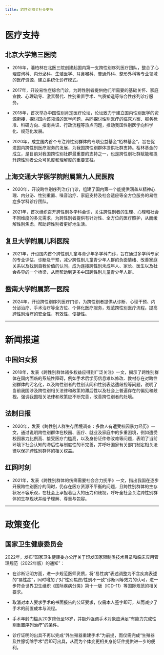 ```yaml
---
title: 跨性别相关社会支持
---
```


# 医疗支持

## 北京大学第三医院

* 2016年，潘柏林在北医三院创建起国内第一支跨性别序列医疗团队，整合了心理咨询科、内分泌科、生殖医学、耳鼻喉科、普通外科、整形外科等专业领域的医疗资源，建立系统化诊疗模式。

* 2017年，开设易性症综合门诊，为跨性别者提供他们所需要的基础关怀、家庭宣教、心理疏导、激素替代、性别重置手术、气质塑造等综合性序列诊疗服务。

* 2018年，首次举办中国性别肯定医疗论坛，论坛致力于建立国内性别医学的资源衔接，探讨国内该领域的医学问题，共同探讨性别医疗的临床方案、服务标准、科研方向、指南共识、行政流程等热点问题，推动我国性别医学向科学化、规范化发展。

* 2020年，成立国内首个专注跨性别群体的专项公益基金“栢林基金”，旨在促进国内跨性别医疗服务的发展，为我国跨性别群体提供社群支持。栢林基金的成立，是目前对我国跨性别社群最重要的支持之一，也是跨性别社群赋能和提升跨性别者公众可见度和理解度的重要支柱。

## 上海交通大学医学院附属第九人民医院

* 2020年，开设跨性别序列治疗门诊，组建了国内第一个能提供涵盖从精神心理、内分泌、性别重置、嗓音治疗、家庭支持及社会适应等全方位服务的易性症多学科诊疗团队。

* 2021年，首次组织召开跨性别多学科会诊，关注跨性别者的生理、心理和社会不同维度的多元需求，为跨性别者提供有针对性、全方位的医疗照护，从而缓解性别焦虑，帮助跨性别者更好地生活。

## 复旦大学附属儿科医院

* 2021年，开设国内首个跨性别儿童与青少年多学科门诊，旨在通过多学科专家的专业评估、诊断及干预，减少跨性别儿童青少年人群的负面情绪、改善家庭关系以及找到自我价值的认同，成为连接跨性别未成年人、家长、医生以及社会各界的一个桥梁，从而帮助到更多中国跨性别儿童青少年人群。

## 暨南大学附属第一医院

* 2024年，开设跨性别序列医疗门诊，为跨性别者提供从诊断、心理干预、内分泌治疗、手术治疗等全方位、个体化医疗服务，规范跨性别医疗流程，提高跨性别治疗的安全性、有效性、便捷性。

---

# 新闻报道

## 中国妇女报

* 2018年，发表《跨性别群体诸多权益应得到广泛关注》一文，揭示了跨性别群体在国内面临的系统性障碍，例如手术后学历信息难以修改、教材存在对跨性别群体的污名化，以及跨性别者的性别认同和性别表达遭歧视等问题，说明了当前我国涉及跨性别相关法律和政策的滞后性以及社会上普遍存在的偏见和歧视，强调我国相关法律和政策应不断完善，改善跨性别者的处境。

## 法制日报

* 2020年，发表《跨性别人群生存困境调查：多数人有遭受校园暴力经历》一文，通过说明跨性别群体在校园、医疗、就业及家庭中的多重困境，例如遭受校园暴力比例高、接受医疗门槛高，以及身份证件修改难等问题，表明了当前环境下社会认知的滞后性与制度性的不完善，并呼吁国家有关部门制定相关法律以保护跨性别群体的相关权益。

## 红网时刻

* 2021年，发表《跨性别群体的伤痛需要社会合力抚平》一文，指出我国在逐步开展跨性别医疗的同时，仍存在医疗资源不平衡的问题，且跨性别群体的生存状况不容乐观，在社会上承担着巨大的压力和歧视，呼吁全社会关注跨性别群体的生存现状并给予理解、尊重与包容。

---

# 政策变化

## 国家卫生健康委员会

2022年，发布“国家卫生健康委办公厅关于印发国家限制类技术目录和临床应用管理规范（2022年版）的通知”：

* 在诊断证明方面，进一步规范医师资质，将“易性病”表述调整为不含疾病表述的“易性症”，同时增加了对“性别焦虑/性别不一致”诊断同等效力的认可，进一步符合世界卫生组织《国际疾病分类》第十一版（ICD-11）等国际规范的相关要求。

* 取消对本人要求手术的书面报告的公证要求，仅需本人签字即可，从而减少了手术的前置成本与流程。

* 手术年龄门槛从20岁降低至18岁，并额外强调手术对象应满足“有能力完成性别重置序列治疗”的条件。

* 诊疗证明的出具不再以完成“外生殖器重建手术”为前提，而仅需完成“生殖器及性腺切除手术”后即可出具，从而为个体变更相关身份证件提供进一步的便利。
